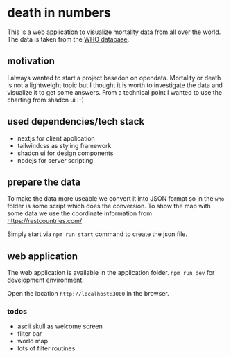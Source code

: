 # death in numbers

This is a web application to visualize mortality data from all over the world.
The data is taken from the [WHO database](https://www.who.int/data/data-collection-tools/who-mortality-database).

## motivation

I always wanted to start a project basedon on opendata. Mortality or death is not a lightweight topic but I thought it is worth to investigate
the data and visualize it to get some answers.
From a technical point I wanted to use the charting from shadcn ui :-)

## used dependencies/tech stack

- nextjs for client application
- tailwindcss as styling framework
- shadcn ui for design components
- nodejs for server scripting

## prepare the data

To make the data more useable we convert it into JSON format so in the `who` folder is some script which does the conversion.
To show the map with some data we use the coordinate information from https://restcountries.com/

Simply start via `npm run start` command to create the json file.

## web application

The web application is available in the application folder.
`npm run dev` for development environment.

Open the location `http://localhost:3000` in the browser.

### todos

- ascii skull as welcome screen
- filter bar
- world map
- lots of filter routines
